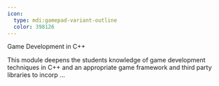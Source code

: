 ```yaml
---
icon:
  type: mdi:gamepad-variant-outline
  color: 398126
---
```

Game Development in C++

This module deepens the students knowledge of game development techniques in C++ and an appropriate game framework and third party libraries to incorp ... 
